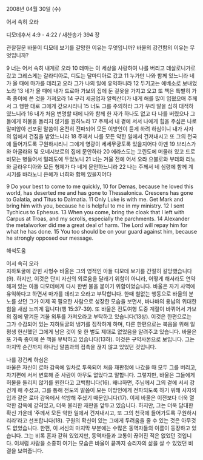 2008년 04월 30일 (수)

어서 속히 오라



디모데후서 4:9 - 4:22 / 새찬송가 394 장


관찰질문
바울이 디모데 보기를 갈망한 이유는 무엇입니까?
바울의 강건함의 이유는 무엇입니까? 

9 너는 어서 속히 내게로 오라 10 데마는 이 세상을 사랑하여 나를 버리고 데살로니가로 갔고 그레스게는 갈라디아로, 디도는 달마디아로 갔고 11 누가만 나와 함께 있느니라 네가 올 때에 마가를 데리고 오라 그가 나의 일에 유익하니라 12 두기고는 에베소로 보내었노라 
13 네가 올 때에 내가 드로아 가보의 집에 둔 겉옷을 가지고 오고 또 책은 특별히 가죽 종이에 쓴 것을 가져오라 14 구리 세공업자 알렉산더가 내게 해를 많이 입혔으매 주께서 그 행한 대로 그에게 갚으시리니 15 너도 그를 주의하라 그가 우리 말을 심히 대적하였느니라 16 내가 처음 변명할 때에 나와 함께 한 자가 하나도 없고 다 나를 버렸으나 그들에게 허물을 돌리지 않기를 원하노라 17 주께서 내 곁에 서서 나에게 힘을 주심은 나로 말미암아 선포된 말씀이 온전히 전파되어 모든 이방인이 듣게 하려 하심이니 내가 사자의 입에서 건짐을 받았느니라 18 주께서 나를 모든 악한 일에서 건져내시고 또 그의 천국에 들어가도록 구원하시리니 그에게 영광이 세세무궁토록 있을지어다 아멘 19 브리스가와 아굴라와 및 오네시보로의 집에 문안하라 20 에라스도는 고린도에 머물러 있고 드로비모는 병들어서 밀레도에 두었노니 21 너는 겨울 전에 어서 오라 으불로와 부데와 리노와 글라우디아와 모든 형제가 다 네게 문안하느니라 
22 나는 주께서 네 심령에 함께 계시기를 바라노니 은혜가 너희와 함께 있을지어다 

9 Do your best to come to me quickly, 10 for Demas, because he loved this world, has deserted me and has gone to Thessalonica. Crescens has gone to Galatia, and Titus to Dalmatia. 11 Only Luke is with me. Get Mark and bring him with you, because he is helpful to me in my ministry. 12 I sent Tychicus to Ephesus. 13 When you come, bring the cloak that I left with Carpus at Troas, and my scrolls, especially the parchments. 14 Alexander the metalworker did me a great deal of harm. The Lord will repay him for what he has done. 15 You too should be on your guard against him, because he strongly opposed our message.

해석도움





어서 속히 오라  
지하토굴에 갇힌 사형수 바울은 그의 영적인 아들 디모데 보기를 간절히 갈망했습니다(9). 하지만, 이것은 단지 자신의 외로움을 달래기 위함이 아니라, 어떻게 해서라도 연약해져 있는 아들 디모데에게 다시 한번 불을 붙이기 위함이었습니다. 바울은 자기 사역에 유익하다고 하면서 마가를 데리고 오라고 부탁합니다. 한때 철없는 행동으로 바울의 분노를 샀던 그가 이제 꼭 필요한 사람으로 성장한 모습을 보면서, 바나바의 용납의 위대한 힘을 새삼 느끼게 됩니다(행 15:37-39). 또 바울은 전도여행 도중 계절이 바뀌어서 가보의 집에 맡겨둔 겨울 외투를 가져오라고 부탁하고 있습니다(13상). 이것은 한편으로는 그가 수감되어 있는 지하토굴의 냉기를 짐작하게 하며, 다른 한편으로는 복음을 위해 일평생 헌신했던 그에게 남은 것이 옷 한 벌도 제대로 없었음을 알려주고 있습니다. 바울은 또 가죽 종이에 쓴 책을 부탁하고 있습니다(13하). 이것은 구약사본으로 보입니다. 그는 마지막 순간까지 하나님 말씀과의 접촉을 끊지 않고 있었던 것입니다. 

나를 강건케 하심은  
바울은 자신이 로마 감옥에 일차로 투옥되어 처음 재판정에 나갔을 때 모두 그를 버리고, 자기편에 서서 변호해 준 사람이 아무도 없었다고 말합니다. 그렇지만, 바울은 그들에게 허물을 돌리지 않기를 원한다고 고백합니다(16). 왜냐하면, 주님께서 그의 곁에 서서 강건케 해 주셨고, 그를 통해 전도의 말씀이 모든 이방인에게 전파되도록 하기 위해 사자의 입과 같은 로마 감옥에서 석방해 주셨기 때문입니다(17). 이제 바울은 이전보다 더욱 열악한 감옥에 갇혀있고, 더욱 불리한 재판을 앞두고 있습니다. 하지만, 그는 더욱 담대한 확신 가운데 ‘주께서 모든 악한 일에서 건져내시고, 또 그의 천국에 들어가도록 구원하시리라’라고 선포합니다(18). 구원의 확신이 있는 그에게 두려움을 줄 수 있는 것은 아무것도 없었습니다. 한편, 이 서신의 마지막 부분에는 수많은 동역자들의 이름이 등장하고 있습니다. 그는 비록 혼자 갇혀 있었지만, 동역자들과 교통이 끊어진 적은 없었던 것입니다. 이처럼 사람을 소중히 여기는 모습은 바울이 끝까지 승리자의 삶을 살 수 있었던 비결을 보여줍니다.